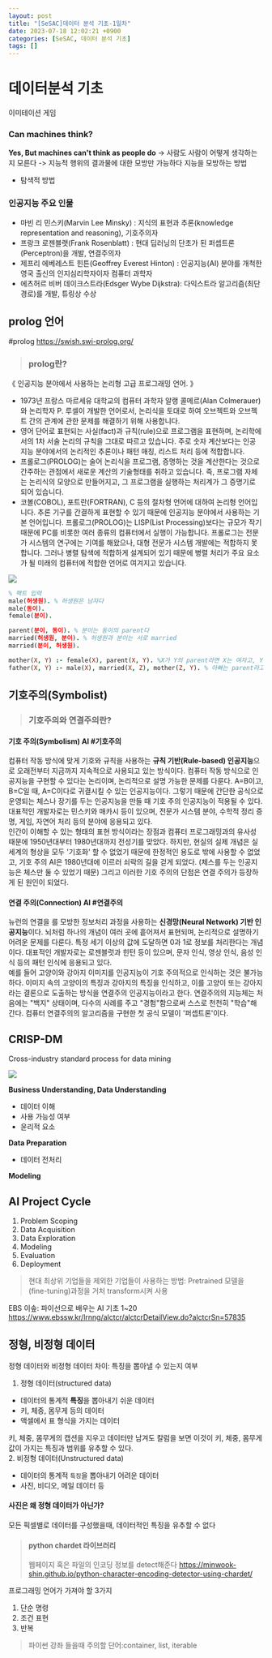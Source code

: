 ```yaml
---
layout: post
title: "[SeSAC]데이터 분석 기초-1일차"
date: 2023-07-18 12:02:21 +0900
categories: [SeSAC, 데이터 분석 기초]
tags: []
---
```


<!-- 
SBA AI 취업 사관
classroom.google.com
수업코드: filhock, 54pzy5v
 -->
# 데이터분석 기초


이미테이션 게임
### Can machines think? 
**Yes, But machines can't think as people do**
-> 사람도 사람이 어떻게 생각하는지 모른다
-> 지능적 행위의 결과물에 대한 모방만 가능하다
지능을 모방하는 방법
- 탐색적 방법

### 인공지능 주요 인물
- 마빈 리 민스키(Marvin Lee Minsky) : 지식의 표현과 추론(knowledge representation and reasoning), 기호주의자
- 프랑크 로젠블랫(Frank Rosenblatt) : 현대 딥러닝의 단초가 된 퍼셉트론(Perceptron)을 개발, 연결주의자
- 제프리 에베레스트 힌튼(Geoffrey Everest Hinton) : 인공지능(AI) 분야를 개척한 영국 출신의 인지심리학자이자 컴퓨터 과학자
- 에츠허르 비버 데이크스트라(Edsger Wybe Dijkstra): 다익스트라 알고리즘(최단 경로)를 개발, 튜링상 수상

## prolog 언어
#prolog
https://swish.swi-prolog.org/

> ### prolog란?
《 인공지능 분야에서 사용하는 논리형 고급 프로그래밍 언어. 》
- 1973년 프랑스 마르세유 대학교의 컴퓨터 과학자 알랭 콜메르(Alan Colmerauer)와 논리학자 P. 루셀이 개발한 언어로서, 논리식을 토대로 하여 오브젝트와 오브젝트 간의 관계에 관한 문제를 해결하기 위해 사용합니다.
- 영어 단어로 표현되는 사실(fact)과 규칙(rule)으로 프로그램을 표현하며, 논리학에서의 1차 서술 논리의 규칙을 그대로 따르고 있습니다. 주로 숫자 계산보다는 인공 지능 분야에서의 논리적인 추론이나 패턴 매칭, 리스트 처리 등에 적합합니다.
- 프롤로그(PROLOG)는 술어 논리식을 프로그램, 증명하는 것을 계산한다는 것으로 간주하는 관점에서 새로운 계산의 기술형태를 취하고 있습니다. 즉, 프로그램 자체는 논리식의 모양으로 만들어지고, 그 프로그램을 실행하는 처리계가 그 증명기로 되어 있습니다.
- 코볼(COBOL), 포트란(FORTRAN), C 등의 절차형 언어에 대하여 논리형 언어입니다. 추론 기구를 간결하게 표현할 수 있기 때문에 인공지능 분야에서 사용하는 기본 언어입니다.
프롤로그(PROLOG)는 LISP(List Processing)보다는 규모가 작기 때문에 PC를 비롯한 여러 종류의 컴퓨터에서 실행이 가능합니다. 프롤로그는 전문가 시스템의 연구에는 기여를 해왔으나, 대형 전문가 시스템 개발에는 적합하지 못합니다. 그러나 병렬 탐색에 적합하게 설계되어 있기 때문에 병렬 처리가 주요 요소가 될 미래의 컴퓨터에 적합한 언어로 여겨지고 있습니다.

![](https://velog.velcdn.com/images/syshin0116/post/8fb635f3-5b74-4bad-a4d9-c51a6aaa3440/image.png)

```prolog
% 팩트 입력
male(허생원). % 허생원은 남자다
male(동이).
female(분이).

parent(분이, 동이). % 분이는 동이의 parent다
married(허생원, 분이). % 허생원과 분이는 서로 married
married(분이, 허생원).

mother(X, Y) :- female(X), parent(X, Y). %X가 Y의 parent라면 X는 여자고, Y의 부모다
father(X, Y) :- male(X), married(X, Z), mother(Z, Y). % 아빠는 parent라고 정의해 주지 않았기 때문에 엄마와 결혼한 사람으로 정의
```

## 기호주의(Symbolist) 
> ### 기호주의와 연결주의란?
#### **기호 주의(Symbolism) AI** #기호주의
컴퓨터 작동 방식에 맞게 기호와 규칙을 사용하는 **규칙 기반(Rule-based) 인공지능**으로 오래전부터 지금까지 지속적으로 사용되고 있는 방식이다. 컴퓨터 작동 방식으로 인공지능을 구현할 수 있다는 논리이며, 논리적으로 설명 가능한 문제를 다룬다. A=B이고, B=C일 때, A=C이다로 귀결시킬 수 있는 인공지능이다. 그렇기 때문에 간단한 공식으로 운영되는 체스나 장기를 두는 인공지능을 만들 때 기호 주의 인공지능이 적용될 수 있다. 대표적인 개발자로는 민스키와 매카시 등이 있으며, 전문가 시스템 분야, 수학적 정리 증명, 게임, 자연어 처리 등의 분야에 응용되고 있다.
<br>
인간이 이해할 수 있는 형태의 표현 방식이라는 장점과 컴퓨터 프로그래밍과의 유사성 때문에 1950년대부터 1980년대까지 전성기를 맞았다. 하지만, 현실의 실제 개념은 실세계의 형상을 모두 '기호화' 할 수 없었기 때문에 한정적인 용도로 밖에 사용할 수 없었고, 기호 주의 AI은 1980년대에 이르러 쇠락의 길을 걷게 되었다. (체스를 두는 인공지능은 체스만 둘 수 있었기 때문) 그리고 이러한 기호 주의의 단점은 연결 주의가 등장하게 된 원인이 되었다.
#### **연결 주의(Connection) AI** #연결주의
뉴런의 연결을 를 모방한 정보처리 과정을 사용하는 **신경망(Neural Network) 기반 인공지능**이다. 뇌처럼 하나의 개념이 여러 곳에 흩어져서 표현되며, 논리적으로 설명하기 어려운 문제를 다룬다. 특정 세기 이상의 값에 도달하면 0과 1로 정보를 처리한다는 개념이다. 대표적인 개발자로는 로젠블럿과 힌턴 등이 있으며, 문자 인식, 영상 인식, 음성 인식 등의 패턴 인식에 응용되고 있다.
<br>
예를 들어 고양이와 강아지 이미지를 인공지능이 기호 주의적으로 인식하는 것은 불가능하다. 이미지 속의 고양이의 특징과 강아지의 특징을 인식하고, 이를 고양이 또는 강아지라는 결론으로 도출하는 방식을 연결주의 인공지능이라고 한다. 연결주의의 지능체는 처음에는 "백지" 상태이며, 다수의 사례를 주고 "경험"함으로써 스스로 천천히 "학습"해 간다. 컴퓨터 연결주의의 알고리즘을 구현한 첫 공식 모델이 '퍼셉트론'이다.

## CRISP-DM

Cross-industry standard process for data mining

![](https://velog.velcdn.com/images/syshin0116/post/4a5b495d-4904-4382-9e0f-e7fef090c8d3/image.png)

**Business Understanding, Data Understanding**
- 데이터 이해
- 사용 가능성 여부
- 윤리적 요소

**Data Preparation**
- 데이터 전처리

**Modeling**

## AI Project Cycle
1. Problem Scoping
2. Data Acquisition
3. Data Exploration
4. Modeling
5. Evaluation
6. Deployment

> 현대 최상위 기업들을 제외한 기업들이 사용하는 방법:
Pretrained 모델을 (fine-tuning)과정을 거처 transform시켜 사용

EBS 이솦: 파이선으로 배우는 AI 기초 1~20
https://www.ebssw.kr/lrnng/alctcr/alctcrDetailView.do?alctcrSn=57835


## **정형, 비정형 데이터**
정형 데이터와 비정형 데이터 차이: 특징을 뽑아낼 수 있는지 여부

1. 정형 데이터(structured data)
- 데이터의 통계적 **특징**을 뽑아내기 쉬운 데이터
- 키, 체중, 몸무게 등의 데이터
- 액셀에서 표 형식을 가지는 데이터

키, 체중, 몸무게의 캡션을 지우고 데이터만 남겨도 칼럼을 보면 이것이 키, 체중, 몸무게 값이 가지는 특징과 범위를 유추할 수 있다.
<br>
2. 비정형 데이터(Unstructured data)

- 데이터의 통계적 `특징`을 뽑아내기 어려운 데이터
- 사진, 비디오, 메일 데이터 등

#### 사진은 왜 정형 데이터가 아닌가?
모든 픽셀별로 데이터를 구성했을때, 데이터적인 특징을 유추할 수 없다

> #### **python chardet 라이브러리**
> 웹페이지 혹은 파일의 인코딩 정보를 detect해준다
https://minwook-shin.github.io/python-character-encoding-detector-using-chardet/

프로그래밍 언어가 가져야 할 3가지 
1. 단순 명령
2. 조건 표현
3. 반복

> 파이썬 강좌 들을때 주의할 단어:container, list, iterable

